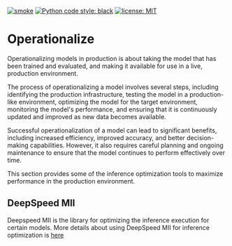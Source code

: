 
[![smoke](https://github.com/Azure/azureml-examples/workflows/smoke/badge.svg)](https://github.com/Azure/azureml-examples/actions/workflows/smoke.yml)
[![Python code style: black](https://img.shields.io/badge/code%20style-black-000000.svg)](https://github.com/psf/black)
[![license: MIT](https://img.shields.io/badge/License-MIT-purple.svg)](LICENSE)
# Operationalize 
Operationalizing models in production is about taking the model that has been trained and evaluated, and making it available for use in a live, production environment. 

The process of operationalizing a model involves several steps, including identifying the production infrastructure, testing the model in a production-like environment, optimizing the model for the target environment, monitoring the model's performance, and ensuring that it is continuously updated and improved as new data becomes available.

Successful operationalization of a model can lead to significant benefits, including increased efficiency, improved accuracy, and better decision-making capabilities. However, it also requires careful planning and ongoing maintenance to ensure that the model continues to perform effectively over time.

This section provides some of the inference optimization tools to maximize performance in the production environment.

## DeepSpeed MII
Deepspeed MII is the library for optimizing the inference execution for certain models. More details about using DeepSpeed MII for inference optimization is [here](./DeepSpeed-MII/README.md)
